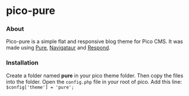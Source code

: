 pico-pure
=========

### About
Pico-pure is a simple flat and responsive blog theme for Pico CMS. It was made using [Pure](https://github.com/yui/pure), [Navigataur](https://github.com/micjamking/Navigataur) and [Respond](https://github.com/scottjehl/Respond).

### Installation
Create a folder named **pure** in your pico theme folder. Then copy the files into the folder.
Open the `config.php` file in your root of pico. Add this line:
`$config['theme'] = 'pure';`



